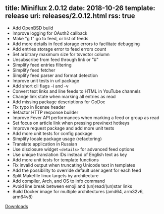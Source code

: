 title: Miniflux 2.0.12
date: 2018-10-26
template: release
uri: releases/2.0.12.html
rss: true
---
* Add OpenBSD build
* Improve logging for OAuth2 callback
* Make "g f" go to feed, or list of feeds
* Add more details in feed storage errors to facilitate debugging
* Add entries storage error to feed errors count
* Set arbitrary maximum size for tsvector column
* Unsubscribe from feed through link or "#"
* Simplify feed entries filtering
* Simplify feed fetcher
* Simplify feed parser and format detection
* Improve unit tests in url package
* Add short cli flags -i and -v
* Convert text links and line feeds to HTML in YouTube channels
* Change link state when marking all entries as read
* Add missing package descriptions for GoDoc
* Fix typo in license header
* Refactor HTTP response builder
* Improve Fever API performances when marking a feed or group as read
* Set focus on article link when pressing prev/next hotkeys
* Improve request package and add more unit tests
* Add more unit tests for config package
* Simplify locale package usage (refactoring)
* Translate application in Russian
* Use disclosure widget `<details>` for advanced feed options
* Use unique translation IDs instead of English text as key
* Add more unit tests for template functions
* Fix invalid output when truncating Unicode text in templates
* Add the possibility to override default user agent for each feed
* Split Makefile linux targets by architecture
* Add compiler, Arch, and OS to info command
* Avoid line break between emoji and (un)read/(un)star links
* Build Docker image for multiple architectures (amd64, arm32v6, arm64v8)

[Downloads](https://github.com/miniflux/miniflux/releases/tag/2.0.12)
